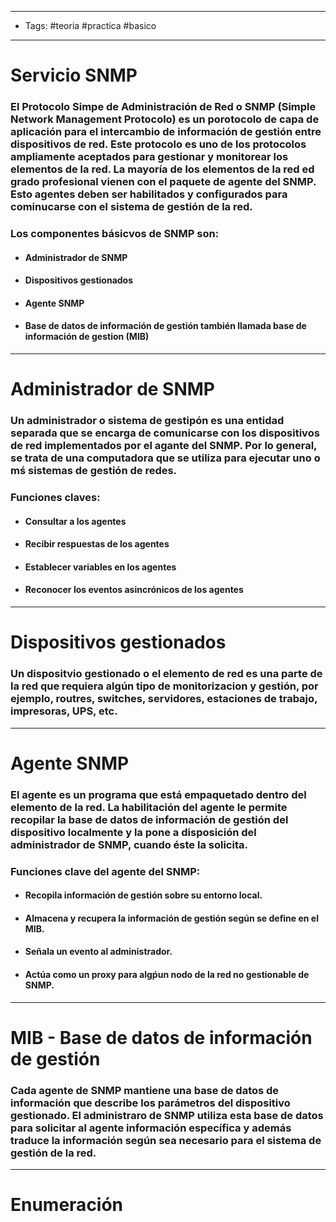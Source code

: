 -----
- Tags: #teoria #practica #basico 
- -----

# Servicio SNMP 

### El **Protocolo Simpe de Administración de Red** o SNMP (**Simple Network Management Protocolo**) es un porotocolo de capa de aplicación para el intercambio de información de gestión entre dispositivos de red. Este protocolo es uno de los protocolos ampliamente aceptados para gestionar y monitorear los elementos de la red. La mayoría de los elementos de la red ed grado profesional vienen con el paquete de agente del SNMP. Esto agentes deben ser habilitados y configurados para cominucarse con el sistema de gestión de la red. 

### Los componentes básicvos de SNMP son:
- #### Administrador de SNMP
- #### Dispositivos gestionados 
- #### Agente SNMP
- #### Base de datos de información de gestión también llamada base de información de gestion (MIB)

------

# Administrador de SNMP

### Un administrador o sistema de gestipón es una entidad separada que se encarga de comunicarse con los dispositivos de red implementados por el agante del SNMP. Por lo general, se trata de una computadora que se utiliza para ejecutar uno o mś sistemas de gestión de redes. 

### Funciones claves: 
- #### Consultar a los agentes
- #### Recibir respuestas de los agentes 
- #### Establecer variables en los agentes 
- #### Reconocer los eventos asincrónicos de los agentes 

-----

# Dispositivos gestionados 

### Un dispositvio gestionado o el elemento de red es una parte de la red que requiera algún tipo de monitorizacion y gestión, por ejemplo, routres, switches, servidores, estaciones de trabajo, impresoras, UPS, etc. 

-----

# Agente SNMP

### El agente es un programa que está empaquetado dentro del elemento de la red. La habilitación del agente le permite recopilar la base de datos de información de gestión del dispositivo localmente y la pone a disposición del administrador de SNMP, cuando éste la solicita.

### Funciones clave del agente del SNMP: 
- #### Recopila información de gestión sobre su entorno local.
- #### Almacena y recupera la información de gestión según se define en el MIB.
- #### Señala un evento al administrador. 
- #### Actúa como un proxy para algṕun nodo de la red no gestionable de SNMP. 

-----

# MIB - Base de datos de información de gestión

### Cada agente de SNMP mantiene una base de datos de información que describe los parámetros del dispositivo gestionado. El administraro de SNMP utiliza esta base de datos para solicitar al agente información específica y además traduce la información según sea necesario para el sistema de gestión de la red. 

-----

# Enumeración 